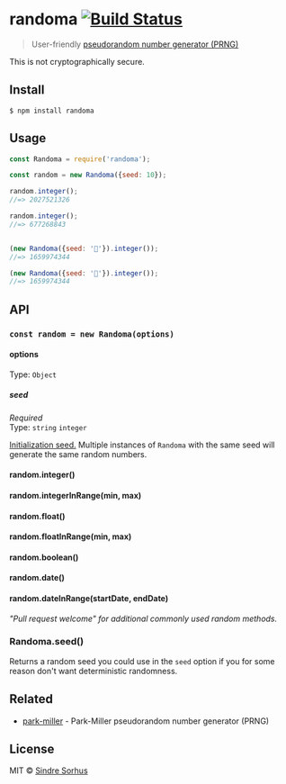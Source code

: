 # randoma [![Build Status](https://travis-ci.org/sindresorhus/randoma.svg?branch=master)](https://travis-ci.org/sindresorhus/randoma)

> User-friendly [pseudorandom number generator (PRNG)](https://en.wikipedia.org/wiki/Pseudorandom_number_generator)

This is not cryptographically secure.


## Install

```
$ npm install randoma
```


## Usage

```js
const Randoma = require('randoma');

const random = new Randoma({seed: 10});

random.integer();
//=> 2027521326

random.integer();
//=> 677268843


(new Randoma({seed: '🦄'}).integer());
//=> 1659974344

(new Randoma({seed: '🦄'}).integer());
//=> 1659974344
```


## API

### `const random = new Randoma(options)`

#### options

Type: `Object`

##### seed

*Required*<br>
Type: `string` `integer`

[Initialization seed.](https://en.m.wikipedia.org/wiki/Random_seed) Multiple instances of `Randoma` with the same seed will generate the same random numbers.

#### random.integer()
#### random.integerInRange(min, max)
#### random.float()
#### random.floatInRange(min, max)
#### random.boolean()
#### random.date()
#### random.dateInRange(startDate, endDate)

*"Pull request welcome" for additional commonly used random methods.*

### Randoma.seed()

Returns a random seed you could use in the `seed` option if you for some reason don't want deterministic randomness.


## Related

- [park-miller](https://github.com/sindresorhus/park-miller) - Park-Miller pseudorandom number generator (PRNG)


## License

MIT © [Sindre Sorhus](https://sindresorhus.com)
